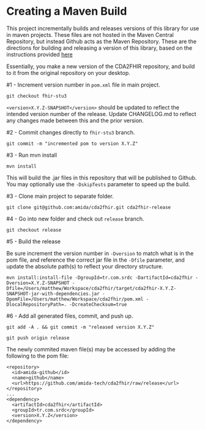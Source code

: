 Creating a Maven Build 
===
This project incrementally builds and releases versions of this library for use in maven projects. These files are not hosted in the Maven Central Repository, but instead Github acts as the Maven Repository. These are the directions for building and releasing a version of this library, based on the instructions provided [here](https://gist.github.com/fernandezpablo85/03cf8b0cd2e7d8527063)

Essentially, you make a new version of the CDA2FHIR repository, and build to it from the original repository on your desktop.

#1 - Increment version number in `pom.xml` file in main project.

`git checkout fhir-stu3`

`<version>X.Y.Z-SNAPSHOT</version>` should be updated to reflect the intended version number of the release. Update CHANGELOG.md to reflect any changes made between this and the prior version.

#2 - Commit changes directly to `fhir-stu3` branch.

`git commit -m "incremented pom to version X.Y.Z"`

#3 - Run mvn install

`mvn install`

This will build the .jar files in this repository that will be published to Github. You may optionally use the `-DskipTests` parameter to speed up the build.

#3 - Clone main project to separate folder.

`git clone git@github.com:amida/cda2fhir.git cda2fhir-release`

#4 - Go into new folder and check out `release` branch.

`git checkout release`

#5 - Build the release

Be sure increment the version number in `-Dversion` to match what is in the pom file, and reference the correct jar file in the `-Dfile` parameter, and update the absolute path(s) to reflect your directory structure.

```mvn install:install-file -DgroupId=tr.com.srdc -DartifactId=cda2fhir -Dversion=X.Y.Z-SNAPSHOT -Dfile=/Users/matthew/Workspace/cda2fhir/target/cda2fhir-X.Y.Z-SNAPSHOT-jar-with-dependencies.jar -DpomFile=/Users/matthew/Workspace/cda2fhir/pom.xml -DlocalRepositoryPath=. -DcreateChecksum=true```

#6 - Add all generated files, commit, and push up.

`git add -A . && git commit -m "released version X.Y.Z"`

`git push origin release`

The newly commited maven file(s) may be accessed by adding the following to the pom file:

```
<repository>
  <id>amida-github</id>
  <name>github</name>
  <url>https://github.com/amida-tech/cda2fhir/raw/release</url>
</repository>
...
<dependency> 
  <artifactId>cda2fhir</artifactId>
  <groupId>tr.com.srdc</groupId>
  <version>X.Y.Z</version>	        
</dependency>
```